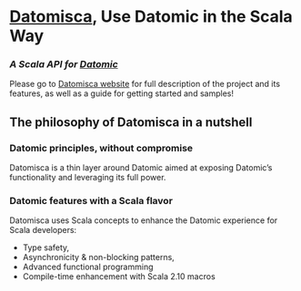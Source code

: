 # [Datomisca](http://pellucidanalytics.github.com/datomisca), Use Datomic in the Scala Way

### _A Scala API for [Datomic](http://www.datomic.com)_

Please go to [Datomisca website](http://pellucidanalytics.github.com/datomisca) for full description of the project and its features, as well as a guide for getting started and samples!

## <a name="philosophy">The philosophy of Datomisca in a nutshell</a>

### <a name="philosophy-embrace">Datomic principles, without compromise</a>
Datomisca is a thin layer around Datomic aimed at exposing Datomic’s functionality and leveraging its full power.

### <a name="philosophy-enhance">Datomic features with a Scala flavor</a>

Datomisca uses Scala concepts to enhance the Datomic experience for Scala developers:

- Type safety, 
- Asynchronicity & non-blocking patterns, 
- Advanced functional programming
- Compile-time enhancement with Scala 2.10 macros

